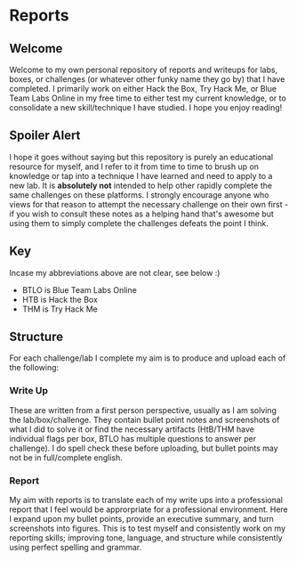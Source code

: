 # Reports

## Welcome
Welcome to my own personal repository of reports and writeups for labs, boxes, or challenges (or whatever other funky name they go by) that I have completed. I primarily work on either Hack the Box, Try Hack Me, or Blue Team Labs Online in my free time to either test my current knowledge, or to consolidate a new skill/technique I have studied. I hope you enjoy reading!

## Spoiler Alert
I hope it goes without saying but this repository is purely an educational resource for myself, and I refer to it from time to time to brush up on knowledge or tap into a technique I have learned and need to apply to a new lab. It is **absolutely not** intended to help other rapidly complete the same challenges on these platforms. I strongly encourage anyone who views for that reason to attempt the necessary challenge on their own first - if you wish to consult these notes as a helping hand that's awesome but using them to simply complete the challenges defeats the point I think.

## Key
Incase my abbreviations above are not clear, see below :)
- BTLO is Blue Team Labs Online
- HTB is Hack the Box
- THM is Try Hack Me

## Structure
For each challenge/lab I complete my aim is to produce and upload each of the following:

### Write Up
These are written from a first person perspective, usually as I am solving the lab/box/challenge. They contain bullet point notes and screenshots of what I did to solve it or find the necessary artifacts (HtB/THM have individual flags per box, BTLO has multiple questions to answer per challenge). I do spell check these before uploading, but bullet points may not be in full/complete english.

### Report
My aim with reports is to translate each of my write ups into a professional report that I feel would be approrpriate for a professional environment. Here I expand upon my bullet points, provide an executive summary, and turn screenshots into figures. This is to test myself and consistently work on my reporting skills; improving tone, language, and structure while consistently using perfect spelling and grammar.
